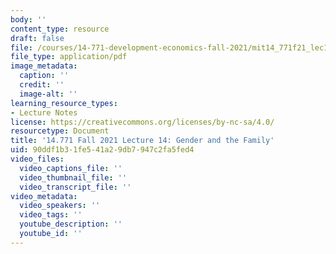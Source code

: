 ```yaml
---
body: ''
content_type: resource
draft: false
file: /courses/14-771-development-economics-fall-2021/mit14_771f21_lec14.pdf
file_type: application/pdf
image_metadata:
  caption: ''
  credit: ''
  image-alt: ''
learning_resource_types:
- Lecture Notes
license: https://creativecommons.org/licenses/by-nc-sa/4.0/
resourcetype: Document
title: '14.771 Fall 2021 Lecture 14: Gender and the Family'
uid: 90ddf1b3-1fe5-41a2-9db7-947c2fa5fed4
video_files:
  video_captions_file: ''
  video_thumbnail_file: ''
  video_transcript_file: ''
video_metadata:
  video_speakers: ''
  video_tags: ''
  youtube_description: ''
  youtube_id: ''
---
```

